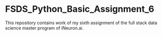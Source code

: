 # FSDS_Python_Basic_Assignment_6
This repository contains work of my sixth assignment of the full stack data science master program of iNeuron.ai.

